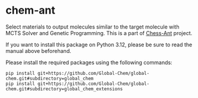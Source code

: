 # chem-ant

Select materials to output molecules similar to the target molecule with MCTS Solver and Genetic Programming.
This is a part of [Chess-Ant](https://github.com/akuroiwa/chess-ant) project.

If you want to install this package on Python 3.12, please be sure to read the manual above beforehand.

Please install the required packages using the following commands:

```console
pip install git+https://github.com/Global-Chem/global-chem.git#subdirectory=global_chem
pip install git+https://github.com/Global-Chem/global-chem.git#subdirectory=global_chem_extensions
```
